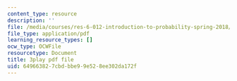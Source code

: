 ```yaml
---
content_type: resource
description: ''
file: /media/courses/res-6-012-introduction-to-probability-spring-2018/649663827cbdbbe99e528ee302da172f_J3aMHIajtFc.pdf
file_type: application/pdf
learning_resource_types: []
ocw_type: OCWFile
resourcetype: Document
title: 3play pdf file
uid: 64966382-7cbd-bbe9-9e52-8ee302da172f
---
```

